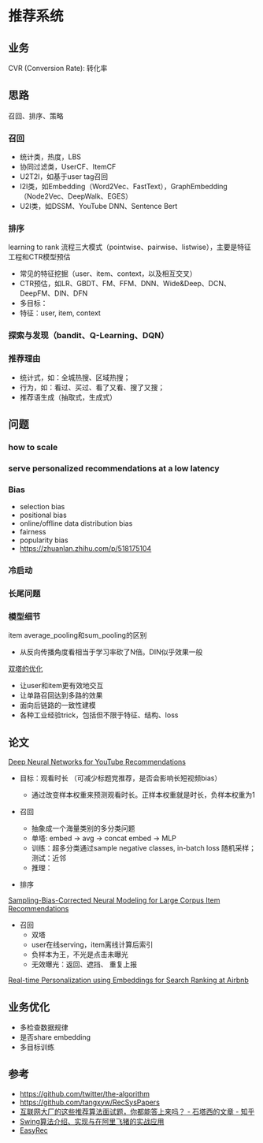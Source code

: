 # 推荐系统

## 业务
CVR (Conversion Rate): 转化率

## 思路
召回、排序、策略

### 召回
- 统计类，热度，LBS
- 协同过滤类，UserCF、ItemCF
- U2T2I，如基于user tag召回
- I2I类，如Embedding（Word2Vec、FastText），GraphEmbedding（Node2Vec、DeepWalk、EGES）
- U2I类，如DSSM、YouTube DNN、Sentence Bert

### 排序
learning to rank 流程三大模式（pointwise、pairwise、listwise），主要是特征工程和CTR模型预估
- 常见的特征挖掘（user、item、context，以及相互交叉）
- CTR预估，如LR、GBDT、FM、FFM、DNN、Wide&Deep、DCN、DeepFM、DIN、DFN
- 多目标：
- 特征：user, item, context

### 探索与发现（bandit、Q-Learning、DQN）


### 推荐理由
- 统计式，如：全城热搜、区域热搜；
- 行为，如：看过、买过、看了又看、搜了又搜；
- 推荐语生成（抽取式，生成式）


## 问题
### how to scale
### serve personalized recommendations at a low latency

### Bias
- selection bias
- positional bias
- online/offline data distribution bias
- fairness
- popularity bias
- https://zhuanlan.zhihu.com/p/518175104

### 冷启动


### 长尾问题

### 模型细节

item average_pooling和sum_pooling的区别
- 从反向传播角度看相当于学习率砍了N倍。DIN似乎效果一般

[双塔的优化](https://www.zhihu.com/question/314773668/answer/2259594886)
- 让user和item更有效地交互
- 让单路召回达到多路的效果
- 面向后链路的一致性建模
- 各种工业经验trick，包括但不限于特征、结构、loss

## 论文

[Deep Neural Networks for YouTube Recommendations](https://cseweb.ucsd.edu/classes/fa17/cse291-b/reading/p191-covington.pdf)
- 目标：观看时长 （可减少标题党推荐，是否会影响长短视频bias）
  - 通过改变样本权重来预测观看时长。正样本权重就是时长，负样本权重为1

- 召回 
  - 抽象成一个海量类别的多分类问题
  - 单塔: embed -> avg -> concat embed -> MLP
  - 训练：超多分类通过sample negative classes, in-batch loss 随机采样；测试：近邻 
  - 推理：
- 排序

[Sampling-Bias-Corrected Neural Modeling for Large Corpus Item Recommendations]()

- 召回
  - 双塔
  - user在线serving，item离线计算后索引
  - 负样本为王，不光是点击未曝光
  - 无效曝光：返回、遮挡、 重复上报

[Real-time Personalization using Embeddings for Search Ranking at Airbnb]()

## 业务优化
- 多检查数据规律
- 是否share embedding
- 多目标训练


## 参考
- https://github.com/twitter/the-algorithm
- https://github.com/tangxyw/RecSysPapers
- [互联网大厂的这些推荐算法面试题，你都能答上来吗？ - 石塔西的文章 - 知乎](https://zhuanlan.zhihu.com/p/627578461)
- [Swing算法介绍、实现与在阿里飞猪的实战应用](https://zhuanlan.zhihu.com/p/364593067)
- [EasyRec](https://github.com/alibaba/EasyRec)
